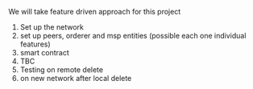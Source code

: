 We will take feature driven approach for this project
1. Set up the network
2. set up peers, orderer and msp entities (possible each one individual features)
3. smart contract
4. TBC
5. Testing on remote delete
7. on new network after local delete
